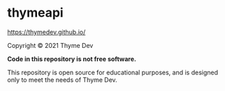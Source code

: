# thymeapi

https://thymedev.github.io/

Copyright © 2021 Thyme Dev

**Code in this repository is not free software.**

This repository is open source for educational purposes, and is designed only to meet the needs of Thyme Dev.
